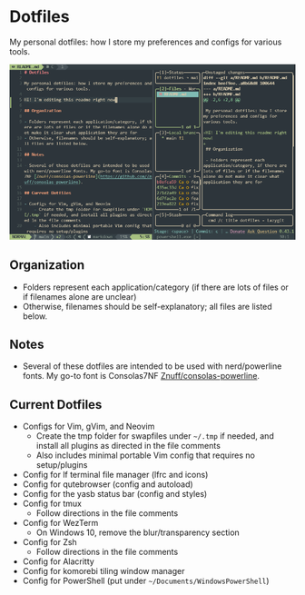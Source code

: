 # Dotfiles

My personal dotfiles: how I store my preferences and configs for various tools.

![Screenshot of my customized Neovim setup](images/nvim_screenshot.png)

## Organization

- Folders represent each application/category (if there are lots of files or if filenames alone are unclear)
- Otherwise, filenames should be self-explanatory; all files are listed below.

## Notes

- Several of these dotfiles are intended to be used with nerd/powerline fonts. My go-to font is Consolas7NF [Znuff/consolas-powerline](https://github.com/Znuff/consolas-powerline).

## Current Dotfiles

- Configs for Vim, gVim, and Neovim
    - Create the tmp folder for swapfiles under `~/.tmp` if needed, and install all plugins as directed in the file comments
    - Also includes minimal portable Vim config that requires no setup/plugins
- Config for lf terminal file manager (lfrc and icons)
- Config for qutebrowser (config and autoload)
- Config for the yasb status bar (config and styles)
- Config for tmux
    - Follow directions in the file comments
- Config for WezTerm
    - On Windows 10, remove the blur/transparency section
- Config for Zsh
    - Follow directions in the file comments
- Config for Alacritty
- Config for komorebi tiling window manager
- Config for PowerShell (put under `~/Documents/WindowsPowerShell`)
